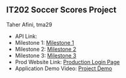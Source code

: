 ## IT202 Soccer Scores Project
Taher Afini, tma29
* API Link: 
* Milestone 1: [Milestone 1](https://github.com/TaherMAfini/tma29-it202-007/blob/prod/public_html/Project/milestone1.md)
* Milestone 2: [Milestone 2](https://github.com/TaherMAfini/tma29-it202-007/blob/prod/public_html/Project/milestone2.md)
* Milestone 3: [Milestone 3](https://github.com/TaherMAfini/tma29-it202-007/blob/prod/public_html/Project/milestone3.md)
* Prod Website Link: [Production Login Page](https://it202-tma29-prod-ca1cfc624240.herokuapp.com/Project/login.php)
* Application Demo Video:  [Project Demo](https://youtu.be/PBN6r8Ue8D8)
